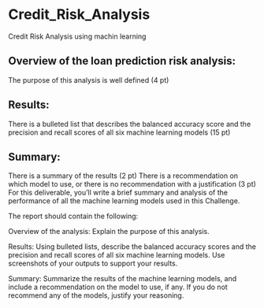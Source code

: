 # Credit_Risk_Analysis
Credit Risk Analysis using machin learning

## Overview of the loan prediction risk analysis:

The purpose of this analysis is well defined (4 pt)

## Results:

There is a bulleted list that describes the balanced accuracy score and the precision and recall scores of all six machine learning models (15 pt)

## Summary:

There is a summary of the results (2 pt)
There is a recommendation on which model to use, or there is no recommendation with a justification (3 pt)
For this deliverable, you’ll write a brief summary and analysis of the performance of all the machine learning models used in this Challenge.

The report should contain the following:

Overview of the analysis: Explain the purpose of this analysis.

Results: Using bulleted lists, describe the balanced accuracy scores and the precision and recall scores of all six machine learning models. Use screenshots of your outputs to support your results.

Summary: Summarize the results of the machine learning models, and include a recommendation on the model to use, if any. If you do not recommend any of the models, justify your reasoning.


